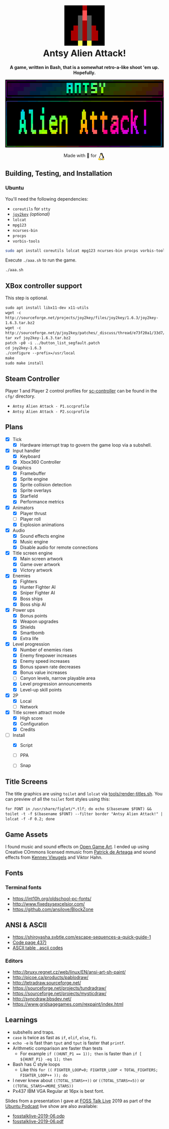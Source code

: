 <h1 align="center">
  <img src="img/avatar.png" width="128" height="128" alt="Antsy Alien Attack!">
  <br />
  Antsy Alien Attack!
</h1>

<p align="center"><b>A game, written in Bash, that is a somewhat retro-a-like shoot 'em up. Hopefully.</b></p>

![Antsy Alien Attack!](img/title.png?raw=true)

<p align="center">Made with 💝 for <img src="https://raw.githubusercontent.com/anythingcodes/slack-emoji-for-techies/gh-pages/emoji/tux.png" align="top" width="24" /></p>

## Building, Testing, and Installation

### Ubuntu

You'll need the following dependencies:

  * `coreutils` for `stty`
  * [`joy2key`](https://sourceforge.net/projects/joy2key/) *(optional)*
  * `lolcat`
  * `mpg123`
  * `ncurses-bin`
  * `procps`
  * `vorbis-tools`

```bash
sudo apt install coreutils lolcat mpg123 ncurses-bin procps vorbis-tools
```

Execute `./aaa.sh` to run the game.

```bash
./aaa.sh
```

## XBox controller support

This step is optional.

```
sudo apt install libx11-dev x11-utils
wget -c http://sourceforge.net/projects/joy2key/files/joy2key/1.6.3/joy2key-1.6.3.tar.bz2
wget -c http://sourceforge.net/p/joy2key/patches/_discuss/thread/e73f20a1/33d7/attachment/button_list_segfault.patch
tar xvf joy2key-1.6.3.tar.bz2
patch -p0 -i ../button_list_segfault.patch
cd joy2key-1.6.3
./configure --prefix=/usr/local
make
sudo make install
```

## Steam Controller

Player 1 and Player 2 control profiles for [sc-controller](https://github.com/kozec/sc-controller) can be found in the `cfg/` directory.

   * `Antsy Alien Attack - P1.sccprofile`
   * `Antsy Alien Attack - P2.sccprofile`

## Plans

  - [x] Tick
    - [x] Hardware interrupt trap to govern the game loop via a subshell.
  - [x] Input handler
    - [x] Keyboard
    - [x] Xbox360 Controller
  - [x] Graphics
    - [x] Framebuffer
    - [x] Sprite engine
    - [x] Sprite collision detection
    - [X] Sprite overlays
    - [x] Starfield
    - [x] Performance metrics
  - [x] Animators
    - [x] Player thrust
    - [ ] Player roll
    - [x] Explosion animations
  - [x] Audio
    - [x] Sound effects engine
    - [x] Music engine
    - [x] Disable audio for remote connections
  - [x] Title screen engine
    - [x] Main screen artwork
    - [x] Game over artwork
    - [x] Victory artwork
  - [x] Enemies
    - [x] Fighters
    - [x] Hunter Fighter AI
    - [x] Sniper Fighter AI
    - [x] Boss ships
    - [x] Boss ship AI
  - [x] Power ups
    - [x] Bonus points
    - [x] Weapon upgrades
    - [x] Shields
    - [x] Smartbomb
    - [x] Extra life
  - [x] Level progression
    - [x] Number of enemies rises
    - [x] Enemy firepower increases
    - [x] Enemy speed increases
    - [x] Bonus spawn rate decreases
    - [x] Bonus value increases
    - [ ] Canyon levels, narrow playable area
    - [x] Level progression announcements
    - [x] Level-up skill points
  - [x] 2P
    - [x] Local
    - [ ] Network
  - [x] Title screen attract mode
    - [x] High score
    - [x] Configuration
    - [x] Credits
  - [ ] Install
    - [x] Script
    - [ ] PPA
    - [ ] Snap


## Title Screens

The title graphics are using `toilet` and `lolcat` via [tools/render-titles.sh](tools/render-titles.sh).
You can preview of all the `toilet` font styles using this:

```
for FONT in /usr/share/figlet/*.tlf; do echo $(basename $FONT) && toilet -t -f $(basename $FONT) --filter border "Antsy Alien Attack!" | lolcat -f -F 0.2; done
```

## Game Assets

I found music and sound effects on [Open Game Art](https://opengameart.org).
I ended up using Creative COmmons licensed mmusic from [Patrick de Arteaga](https://patrickdearteaga.com)
and sound effects from [Kenney Vleugels](http://www.kenney.nl) and Viktor Hahn.

## Fonts

### Terminal fonts

  * https://int10h.org/oldschool-pc-fonts/
  * http://www.fixedsysexcelsior.com/
  * https://github.com/ansilove/BlockZone

## ANSI & ASCII

  * https://shiroyasha.svbtle.com/escape-sequences-a-quick-guide-1
  * [Code page 437)](https://en.wikipedia.org/wiki/Code_page_437)
  * [ASCII table , ascii codes](https://theasciicode.com.ar/)

### Editors

  * http://bruxy.regnet.cz/web/linux/EN/ansi-art-sh-paint/
  * http://picoe.ca/products/pablodraw/
  * http://tetradraw.sourceforge.net/
  * https://sourceforge.net/projects/tundradraw/
  * https://sourceforge.net/projects/mysticdraw/
  * http://syncdraw.bbsdev.net/
  * https://www.gridsagegames.com/rexpaint/index.html

## Learnings

  * subshells and traps.
  * `case` is twice as fast as `if`, `elif`, `else`, `fi`.
  * `echo -e` is fast than `tput` and `tput` is faster that `printf`.
  * Arithmetic comparison are faster than tests
    * For example `if ((HUNT_P1 == 1)); then` is faster than `if [ ${HUNT_P1} -eq 1]; then`
  * Bash has C style loops
    * Like this `for (( FIGHTER_LOOP=0; FIGHTER_LOOP < TOTAL_FIGHTERS; FIGHTER_LOOP++ )); do`
  * I never knew about `((TOTAL_STARS++))` or `((TOTAL_STARS+=5))` or `((TOTAL_STARS+=MORE_STARS))`
  * Px437 IBM VGA Regular at 16px is best font.

Slides from a presentation I gave at [FOSS Talk Live](https://fosstalk.com/) 2019 as part of the [Ubuntu Podcast](https://ubuntupodcast.org) live show are also available:

  * [fosstalklive-2019-06.odp](slides/fosstalklive-2019-06.odp)
  * [fosstalklive-2019-06.pdf](slides/fosstalklive-2019-06.pdf)
